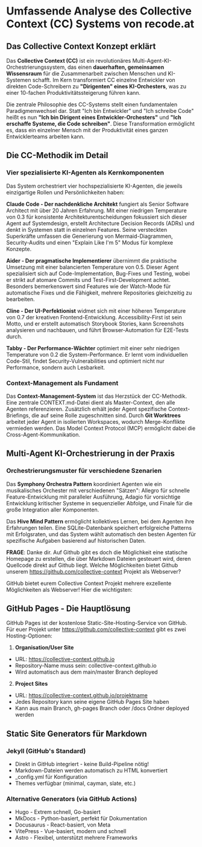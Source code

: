 # Umfassende Analyse des Collective Context (CC) Systems von recode.at

## Das Collective Context Konzept erklärt

Das **Collective Context (CC)** ist ein revolutionäres Multi-Agent-KI-Orchestrierungssystem, das einen **dauerhaften, gemeinsamen Wissensraum** für die Zusammenarbeit zwischen Menschen und KI-Systemen schafft. Im Kern transformiert CC einzelne Entwickler von direkten Code-Schreibern zu **"Dirigenten" eines KI-Orchesters**, was zu einer 10-fachen Produktivitätssteigerung führen kann.

Die zentrale Philosophie des CC-Systems stellt einen fundamentalen Paradigmenwechsel dar. Statt "Ich bin Entwickler" und "Ich schreibe Code" heißt es nun **"Ich bin Dirigent eines Entwickler-Orchesters"** und **"Ich erschaffe Systeme, die Code schreiben"**. Diese Transformation ermöglicht es, dass ein einzelner Mensch mit der Produktivität eines ganzen Entwicklerteams arbeiten kann.

## Die CC-Methodik im Detail

### Vier spezialisierte KI-Agenten als Kernkomponenten

Das System orchestriert vier hochspezialisierte KI-Agenten, die jeweils einzigartige Rollen und Persönlichkeiten haben:

**Claude Code - Der nachdenkliche Architekt** fungiert als Senior Software Architect mit über 20 Jahren Erfahrung. Mit einer niedrigen Temperature von 0.3 für konsistente Architekturentscheidungen fokussiert sich dieser Agent auf Systemdesign, erstellt Architecture Decision Records (ADRs) und denkt in Systemen statt in einzelnen Features. Seine versteckten Superkräfte umfassen die Generierung von Mermaid-Diagrammen, Security-Audits und einen "Explain Like I'm 5" Modus für komplexe Konzepte.

**Aider - Der pragmatische Implementierer** übernimmt die praktische Umsetzung mit einer balancierten Temperature von 0.5. Dieser Agent spezialisiert sich auf Code-Implementation, Bug-Fixes und Testing, wobei er strikt auf atomare Commits und Test-First-Development achtet. Besonders bemerkenswert sind Features wie der Watch-Mode für automatische Fixes und die Fähigkeit, mehrere Repositories gleichzeitig zu bearbeiten.

**Cline - Der UI-Perfektionist** widmet sich mit einer höheren Temperature von 0.7 der kreativen Frontend-Entwicklung. Accessibility-First ist sein Motto, und er erstellt automatisch Storybook Stories, kann Screenshots analysieren und nachbauen, und führt Browser-Automation für E2E-Tests durch.

**Tabby - Der Performance-Wächter** optimiert mit einer sehr niedrigen Temperature von 0.2 die System-Performance. Er lernt vom individuellen Code-Stil, findet Security-Vulnerabilities und optimiert nicht nur Performance, sondern auch Lesbarkeit.

### Context-Management als Fundament

Das **Context-Management-System** ist das Herzstück der CC-Methodik. Eine zentrale CONTEXT.md-Datei dient als Master-Context, den alle Agenten referenzieren. Zusätzlich erhält jeder Agent spezifische Context-Briefings, die auf seine Rolle zugeschnitten sind. Durch **Git Worktrees** arbeitet jeder Agent in isolierten Workspaces, wodurch Merge-Konflikte vermieden werden. Das Model Context Protocol (MCP) ermöglicht dabei die Cross-Agent-Kommunikation.

## Multi-Agent KI-Orchestrierung in der Praxis

### Orchestrierungsmuster für verschiedene Szenarien

Das **Symphony Orchestra Pattern** koordiniert Agenten wie ein musikalisches Orchester mit verschiedenen "Sätzen": Allegro für schnelle Feature-Entwicklung mit paralleler Ausführung, Adagio für vorsichtige Entwicklung kritischer Systeme in sequenzieller Abfolge, und Finale für die große Integration aller Komponenten.

Das **Hive Mind Pattern** ermöglicht kollektives Lernen, bei dem Agenten ihre Erfahrungen teilen. Eine SQLite-Datenbank speichert erfolgreiche Patterns mit Erfolgsraten, und das System wählt automatisch den besten Agenten für spezifische Aufgaben basierend auf historischen Daten.

**FRAGE**: Danke dir. Auf Github gibt es doch die Möglichkeit eine statische Homepage zu erstellen, die über Markdown Dateien gesteuert wird, deren Quellcode direkt auf Github liegt. Welche Möglichkeiten bietet Github unserem https://github.com/collective-context Projekt als Webserver?

GitHub bietet eurem Collective Context Projekt mehrere exzellente Möglichkeiten als Webserver! Hier die wichtigsten:

## GitHub Pages - Die Hauptlösung
GitHub Pages ist der kostenlose Static-Site-Hosting-Service von GitHub. Für euer Projekt unter https://github.com/collective-context gibt es zwei Hosting-Optionen:

1. **Organisation/User Site**
- URL: https://collective-context.github.io
- Repository-Name muss sein: collective-context.github.io
- Wird automatisch aus dem main/master Branch deployed

2. **Project Sites**  
- URL: https://collective-context.github.io/projektname
- Jedes Repository kann seine eigene GitHub Pages Site haben
- Kann aus main Branch, gh-pages Branch oder /docs Ordner deployed werden

## Static Site Generators für Markdown
### Jekyll (GitHub's Standard)
- Direkt in GitHub integriert - keine Build-Pipeline nötig!
- Markdown-Dateien werden automatisch zu HTML konvertiert
- _config.yml für Konfiguration
- Themes verfügbar (minimal, cayman, slate, etc.)

### Alternative Generators (via GitHub Actions)
- Hugo - Extrem schnell, Go-basiert
- MkDocs - Python-basiert, perfekt für Dokumentation  
- Docusaurus - React-basiert, von Meta
- VitePress - Vue-basiert, modern und schnell
- Astro - Flexibel, unterstützt mehrere Frameworks